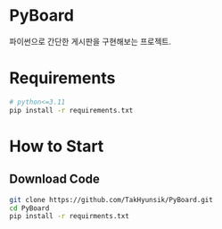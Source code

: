 # PyBoard
파이썬으로 간단한 게시판을 구현해보는 프로젝트.

# Requirements
```bash
# python<=3.11
pip install -r requirements.txt
```

# How to Start

## Download Code
```bash
git clone https://github.com/TakHyunsik/PyBoard.git
cd PyBoard
pip install -r requirments.txt
```
